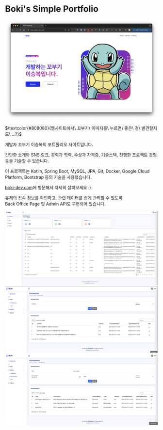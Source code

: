 # Boki's Simple Portfolio

![Main Page](imgs/boki-dev-index.png)

<p>$\textcolor{#808080}{웹사이트에서\ 꼬부기\ 이미지를\ 누르면\ 좋은\ 걸\ 발견할지도\ ...?}$</p>

개발자 꼬부기 이승복의 포트폴리오 사이트입니다.

간단한 소개와 SNS 링크, 경력과 학력, 수상과 자격증, 기술스택, 진행한 프로젝트 경험 등을 기술할 수 있습니다.

이 프로젝트는 Kotlin, Spring Boot, MySQL, JPA, Git, Docker, Google Cloud Platform, Bootstrap 등의 기술을 사용했습니다.

[boki-dev.com](https://boki-dev.com/)에 방문해서 자세히 살펴보세요 :)

유저의 접속 정보를 확인하고, 관련 데이터를 쉽게 관리할 수 있도록  
Back Office Page 및 Admin API도 구현되어 있습니다.

![Admin Page1](imgs/admin-dashboard.png)
![Admin Page2](imgs/admin-introduction.png)
![Admin Page3](imgs/admin-achivement.png)


